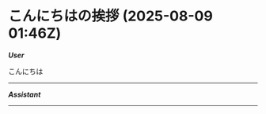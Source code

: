 <!-- Generated by SpecStory -->

# こんにちはの挨拶 (2025-08-09 01:46Z)

_**User**_

こんにちは

---

_**Assistant**_



---

